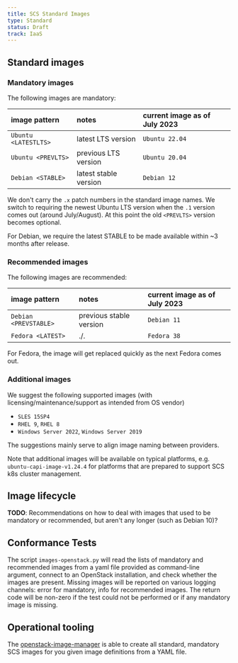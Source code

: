 ```yaml
---
title: SCS Standard Images
type: Standard
status: Draft
track: IaaS
---
```


## Standard images

### Mandatory images

The following images are mandatory:

| image pattern         | notes                  | current image as of July 2023  |
| :-------------------- | :--------------------- | :----------------------------- |
| `Ubuntu <LATESTLTS>`  | latest LTS version     | `Ubuntu 22.04`                 |
| `Ubuntu <PREVLTS>`    | previous LTS version   | `Ubuntu 20.04`                 |
| `Debian <STABLE>`     | latest stable version  | `Debian 12`                    |

We don't carry the `.x` patch numbers in the standard image names. We switch to requiring the
newest Ubuntu LTS version when the `.1` version comes out (around July/August). At this point
the old `<PREVLTS>` version becomes optional.

For Debian, we require the latest STABLE to be made available within ~3 months after release.

### Recommended images

The following images are recommended:

| image pattern             | notes                   | current image as of July 2023  |
| :------------------------ | :---------------------- | :----------------------------- |
| `Debian <PREVSTABLE>`     | previous stable version | `Debian 11`                    |
| `Fedora <LATEST>`         | ./.                     | `Fedora 38`                    |

For Fedora, the image will get replaced quickly as the next Fedora comes out.

### Additional images

We suggest the following supported images (with licensing/maintenance/support as intended from OS vendor)

- `SLES 15SP4`
- `RHEL 9`, `RHEL 8`
- `Windows Server 2022`, `Windows Server 2019`

The suggestions mainly serve to align image naming between providers.

Note that additional images will be available on typical platforms, e.g. `ubuntu-capi-image-v1.24.4`
for platforms that are prepared to support SCS k8s cluster management.

## Image lifecycle

**TODO**: Recommendations on how to deal with images that used to be mandatory or recommended, but
aren't any longer (such as Debian 10)?

## Conformance Tests

The script `images-openstack.py` will read the lists of mandatory and recommended images
from a yaml file provided as command-line argument, connect to an OpenStack installation,
and check whether the images are present. Missing images will be reported on various
logging channels: error for mandatory, info for recommended images. The return code
will be non-zero if the test could not be performed or if any mandatory image is missing.

## Operational tooling

The [openstack-image-manager](https://github.com/osism/openstack-image-manager) is able to
create all standard, mandatory SCS images for you given image definitions from a YAML file.
